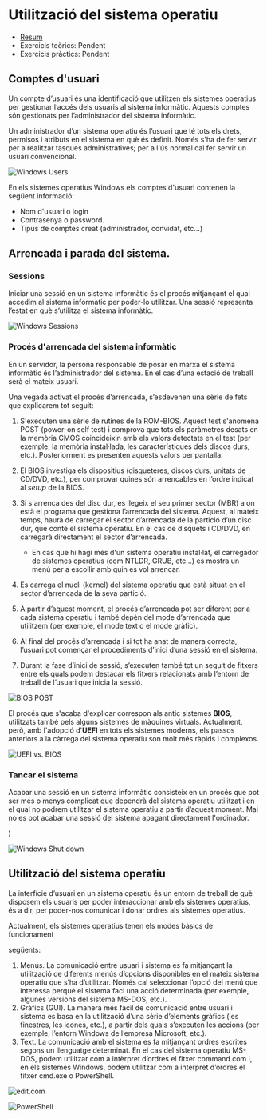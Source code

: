 Utilització del sistema operatiu
========================================


* [Resum](https://gitpitch.com/jrodr236/som/master?p=UtilitzacioSistemesPropietaris)
* Exercicis teòrics: Pendent
* Exercicis pràctics: Pendent

Comptes d'usuari
----------------

Un compte d’usuari és una identificació que utilitzen els sistemes
operatius per gestionar l’accés dels usuaris al sistema informàtic.
Aquests comptes són gestionats per l’administrador del sistema
informàtic.

Un administrador d’un sistema operatiu és l’usuari que té tots els
drets, permisos i atributs en el sistema en què és definit. Només s'ha
de fer servir per a realitzar tasques administratives; per a l'ús normal
cal fer servir un usuari convencional.

![Windows Users](https://s3.amazonaws.com/webucator-how-tos/1215.gif)

En els sistemes operatius Windows els comptes d'usuari contenen la
següent informació:

-   Nom d'usuari o login
-   Contrasenya o password.
-   Tipus de comptes creat (administrador, convidat, etc...)

Arrencada i parada del sistema.
-------------------------------

### Sessions

Iniciar una sessió en un sistema informàtic és el procés mitjançant el
qual accedim al sistema informàtic per poder-lo utilitzar. Una sessió
representa l’estat en què s’utilitza el sistema informàtic.

![Windows Sessions](http://guruhelp.net/img/windows/windows-10-task-manager11.jpg)

### Procés d'arrencada del sistema informàtic

En un servidor, la persona responsable de posar en marxa el sistema
informàtic és l’administrador del sistema. En el cas d’una estació de
treball serà el mateix usuari.

Una vegada activat el procés d’arrencada, s’esdevenen una sèrie de fets
que explicarem tot seguit:

1.  S'executen una sèrie de rutines de la ROM-BIOS. Aquest test
    s'anomena POST (power-on self test) i comprova que tots els
    paràmetres desats en la memòria CMOS coincideixin amb els valors
    detectats en el test (per exemple, la memòria instal·lada, les
    característiques dels discos durs, etc.). Posteriorment es presenten
    aquests valors per pantalla.
2.  El BIOS investiga els dispositius (disqueteres, discos durs, unitats
    de CD/DVD, etc.), per comprovar quines són arrencables en l’ordre
    indicat al *setup* de la BIOS.
3.  Si s'arrenca des del disc dur, es llegeix el seu primer sector (MBR)
    a on està el programa que gestiona l’arrencada del sistema. Aquest,
    al mateix temps, haurà de carregar el sector d’arrencada de la
    partició d’un disc dur, que conté el sistema operatiu. En el cas de
    disquets i CD/DVD, en carregarà directament el sector d’arrencada.

    -   En cas que hi hagi més d'un sistema operatiu instal·lat, el
    carregador de sistemes operatius (com NTLDR, GRUB, etc...) es mostra
    un menú per a escollir amb quin es vol arrencar.

1.  Es carrega el nucli (kernel) del sistema operatiu que està situat en
    el sector d’arrencada de la seva partició.
2.  A partir d’aquest moment, el procés d’arrencada pot ser diferent per
    a cada sistema operatiu i també depèn del mode d’arrencada que
    utilitzem (per exemple, el mode text o el mode gràfic).
3.  Al final del procés d’arrencada i si tot ha anat de manera correcta,
    l’usuari pot començar el procediments d’inici d’una sessió en el
    sistema.
4.  Durant la fase d’inici de sessió, s’executen també tot un seguit de
    fitxers entre els quals podem destacar els fitxers relacionats amb
    l’entorn de treball de l’usuari que inicia la sessió.

![BIOS POST](https://www.howtogeek.com/wp-content/uploads/2010/05/xsshot117.png.pagespeed.gp+jp+jw+pj+ws+js+rj+rp+rw+ri+cp+md.ic.J7Spr9yQi2.png)

El procés que s'acaba d'explicar correspon als antic sistemes **BIOS**, utilitzats també pels alguns sistemes de màquines virtuals. Actualment, però, amb l'adopció d'**UEFI** en tots els sistemes moderns, els passos anteriors a la càrrega del sistema operatiu son molt més ràpids i complexos.

![UEFI vs. BIOS](https://configurationmanagerblog.files.wordpress.com/2017/03/uefi-vs-bios.png)

### Tancar el sistema

Acabar una sessió en un sistema informàtic consisteix en un procés que
pot ser més o menys complicat que dependrà del sistema operatiu
utilitzat i en el qual no podrem utilitzar el sistema operatiu a partir
d’aquest moment. Mai no es pot acabar una sessió del sistema apagant
directament l'ordinador.

)

![Windows Shut down](https://img.purch.com/o/aHR0cDovL3d3dy5sYXB0b3BtYWcuY29tL2ltYWdlcy93cC9wdXJjaC1hcGkvaW5jb250ZW50LzIwMTIvMDgvcG93ZXItYnV0dG9uLWkuanBn)

Utilització del sistema operatiu
--------------------------------

La interfície d’usuari en un sistema operatiu és un entorn de treball de
què disposem els usuaris per poder interaccionar amb els sistemes
operatius, és a dir, per poder-nos comunicar i donar ordres als sistemes
operatius.

Actualment, els sistemes operatius tenen els modes bàsics de
funcionament

següents:

1.  Menús. La comunicació entre usuari i sistema es fa mitjançant la
    utilització de diferents menús d’opcions disponibles en el mateix
    sistema operatiu que s’ha d’utilitzar. Només cal seleccionar l’opció
    del menú que interessa perquè el sistema faci una acció determinada
    (per exemple, algunes versions del sistema MS-DOS, etc.).
2.  Gràfics (GUI). La manera més fàcil de comunicació entre usuari i
    sistema es basa en la utilització d’una sèrie d’elements gràfics
    (les finestres, les icones, etc.), a partir dels quals s’executen
    les accions (per exemple, l’entorn Windows de l’empresa Microsoft,
    etc.).
3.  Text. La comunicació amb el sistema es fa mitjançant ordres escrites
    segons un llenguatge determinat. En el cas del sistema operatiu
    MS-DOS, podem utilitzar com a intèrpret d’ordres el fitxer
    command.com i, en els sistemes Windows, podem utilitzar com a
    intèrpret d’ordres el fitxer cmd.exe o PowerShell.

![edit.com](https://i.stack.imgur.com/dJQOG.png)

![PowerShell](https://www.howtogeek.com/wp-content/uploads/2017/03/img_58c1e6c925557.png)